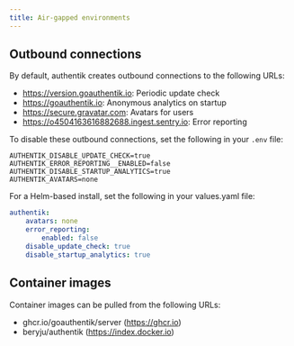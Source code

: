 ```yaml
---
title: Air-gapped environments
---
```


## Outbound connections

By default, authentik creates outbound connections to the following URLs:

-   https://version.goauthentik.io: Periodic update check
-   https://goauthentik.io: Anonymous analytics on startup
-   https://secure.gravatar.com: Avatars for users
-   https://o4504163616882688.ingest.sentry.io: Error reporting

To disable these outbound connections, set the following in your `.env` file:

```
AUTHENTIK_DISABLE_UPDATE_CHECK=true
AUTHENTIK_ERROR_REPORTING__ENABLED=false
AUTHENTIK_DISABLE_STARTUP_ANALYTICS=true
AUTHENTIK_AVATARS=none
```

For a Helm-based install, set the following in your values.yaml file:

```yaml
authentik:
    avatars: none
    error_reporting:
        enabled: false
    disable_update_check: true
    disable_startup_analytics: true
```

## Container images

Container images can be pulled from the following URLs:

-   ghcr.io/goauthentik/server (https://ghcr.io)
-   beryju/authentik (https://index.docker.io)
